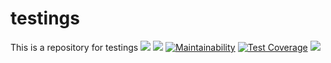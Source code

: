 # testings
This is a repository for testings
![](https://jitpack.io/v/CST-Group/cst-desktop)
![](https://github.com/CST-Group/cst-utils/actions/workflows/java-ci.yml/badge.svg)
[![Maintainability](https://api.codeclimate.com/v1/badges/d235a7ebd7e2fb36554c/maintainability)](https://codeclimate.com/github/CST-Group/cst-utils/maintainability)
[![Test Coverage](https://api.codeclimate.com/v1/badges/d235a7ebd7e2fb36554c/test_coverage)](https://codeclimate.com/github/CST-Group/cst-utils/test_coverage)
[![](https://jitpack.io/v/CST-Group/cst-desktop.svg)](https://jitpack.io/#CST-Group/cst-desktop)

